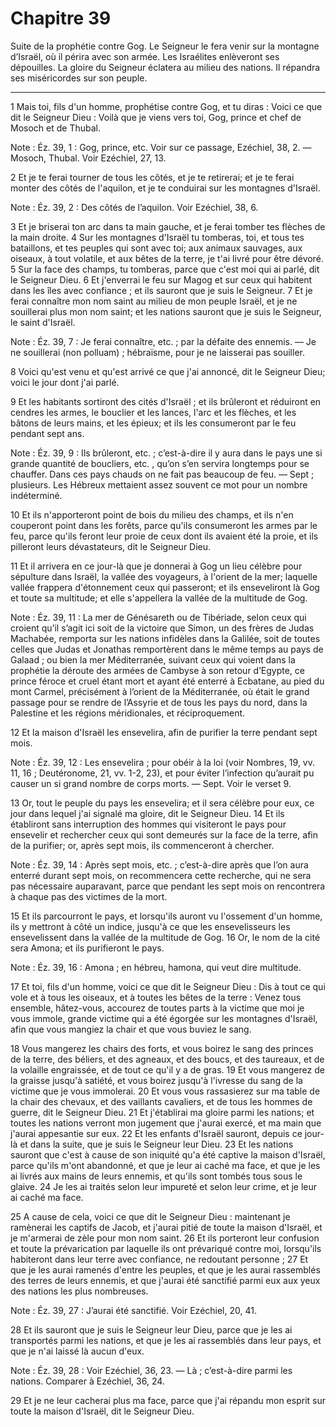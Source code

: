# Chapitre 39

Suite de la prophétie contre Gog.
Le Seigneur le fera venir sur la montagne d’Israël, où il périra avec son armée.
Les Israélites enlèveront ses dépouilles.
La gloire du Seigneur éclatera au milieu des nations.
Il répandra ses miséricordes sur son peuple.

***

1 Mais toi, fils d'un homme, prophétise contre Gog, et tu diras : Voici ce que dit le Seigneur Dieu : Voilà que je viens vers toi, Gog, prince et chef de Mosoch et de Thubal.

<span class="bible-note">Note : </span> Éz. 39, 1 : Gog, prince, etc. Voir sur ce passage, Ezéchiel, 38, 2. ― Mosoch, Thubal. Voir Ezéchiel, 27, 13.


2 Et je te ferai tourner de tous les côtés, et je te retirerai; et je te ferai monter des côtés de l'aquilon, et je te conduirai sur les montagnes d'Israël.

<span class="bible-note">Note : </span> Éz. 39, 2 : Des côtés de l’aquilon. Voir Ezéchiel, 38, 6.


3 Et je briserai ton arc dans ta main gauche, et je ferai tomber tes flèches de la main droite. 4 Sur les montagnes d'Israël tu tomberas, toi, et tous tes bataillons, et tes peuples qui sont avec toi; aux animaux sauvages, aux oiseaux, à tout volatile, et aux bêtes de la terre, je t'ai livré pour être dévoré. 5 Sur la face des champs, tu tomberas, parce que c'est moi qui ai parlé, dit le Seigneur Dieu. 6 Et j'enverrai le feu sur Magog et sur ceux qui habitent dans les îles avec confiance ; et ils sauront que je suis le Seigneur. 7 Et je ferai connaître mon nom saint au milieu de mon peuple Israël, et je ne souillerai plus mon nom saint; et les nations sauront que je suis le Seigneur, le saint d'Israël.

<span class="bible-note">Note : </span> Éz. 39, 7 : Je ferai connaître, etc. ; par la défaite des ennemis. ― Je ne souillerai (non polluam) ; hébraïsme, pour je ne laisserai pas souiller.

8 Voici qu'est venu et qu'est arrivé ce que j'ai annoncé, dit le Seigneur Dieu; voici le jour dont j'ai parlé.


9 Et les habitants sortiront des cités d'Israël ; et ils brûleront et réduiront en cendres les armes, le bouclier et les lances, l'arc et les flèches, et les bâtons de leurs mains, et les épieux; et ils les consumeront par le feu pendant sept ans.

<span class="bible-note">Note : </span> Éz. 39, 9 : Ils brûleront, etc. ; c’est-à-dire il y aura dans le pays une si grande quantité de boucliers, etc. , qu’on s’en servira longtemps pour se chauffer. Dans ces pays chauds on ne fait pas beaucoup de feu. ― Sept ; plusieurs. Les Hébreux mettaient assez souvent ce mot pour un nombre indéterminé.

10 Et ils n'apporteront point de bois du milieu des champs, et ils n'en couperont point dans les forêts, parce qu'ils consumeront les armes par le feu, parce qu'ils feront leur proie de ceux dont ils avaient été la proie, et ils pilleront leurs dévastateurs, dit le Seigneur Dieu.


11 Et il arrivera en ce jour-là que je donnerai à Gog un lieu célèbre pour sépulture dans Israël, la vallée des voyageurs, à l'orient de la mer; laquelle vallée frappera d'étonnement ceux qui passeront; et ils enseveliront là Gog et toute sa multitude; et elle s'appellera la vallée de la multitude de Gog.

<span class="bible-note">Note : </span> Éz. 39, 11 : La mer de Génésareth ou de Tibériade, selon ceux qui croient qu’il s’agit ici soit de la victoire que Simon, un des frères de Judas Machabée, remporta sur les nations infidèles dans la Galilée, soit de toutes celles que Judas et Jonathas remportèrent dans le même temps au pays de Galaad ; ou bien la mer Méditerranée, suivant ceux qui voient dans la prophétie la déroute des armées de Cambyse à son retour d’Egypte, ce prince féroce et cruel étant mort et ayant été enterré à Ecbatane, au pied du mont Carmel, précisément à l’orient de la Méditerranée, où était le grand passage pour se rendre de l’Assyrie et de tous les pays du nord, dans la Palestine et les régions méridionales, et réciproquement.

12 Et la maison d'Israël les ensevelira, afin de purifier la terre pendant sept mois.

<span class="bible-note">Note : </span> Éz. 39, 12 : Les ensevelira ; pour obéir à la loi (voir Nombres, 19, vv. 11, 16 ; Deutéronome, 21, vv. 1-2, 23), et pour éviter l’infection qu’aurait pu causer un si grand nombre de corps morts. ― Sept. Voir le verset 9.

13 Or, tout le peuple du pays les ensevelira; et il sera célèbre pour eux, ce jour dans lequel j'ai signalé ma gloire, dit le Seigneur Dieu. 14 Et ils établiront sans interruption des hommes qui visiteront le pays pour ensevelir et rechercher ceux qui sont demeurés sur la face de la terre, afin de la purifier; or, après sept mois, ils commenceront à chercher.

<span class="bible-note">Note : </span> Éz. 39, 14 : Après sept mois, etc. ; c’est-à-dire après que l’on aura enterré durant sept mois, on recommencera cette recherche, qui ne sera pas nécessaire auparavant, parce que pendant les sept mois on rencontrera à chaque pas des victimes de la mort.

15 Et ils parcourront le pays, et lorsqu'ils auront vu l'ossement d'un homme, ils y mettront à côté un indice, jusqu'à ce que les ensevelisseurs les ensevelissent dans la vallée de la multitude de Gog. 16 Or, le nom de la cité sera Amona; et ils purifieront le pays.

<span class="bible-note">Note : </span> Éz. 39, 16 : Amona ; en hébreu, hamona, qui veut dire multitude.


17 Et toi, fils d'un homme, voici ce que dit le Seigneur Dieu : Dis à tout ce qui vole et à tous les oiseaux, et à toutes les bêtes de la terre : Venez tous ensemble, hâtez-vous, accourez de toutes parts à la victime que moi je vous immole, grande victime qui a été égorgée sur les montagnes d'Israël, afin que vous mangiez la chair et que vous buviez le sang.


18 Vous mangerez les chairs des forts, et vous boirez le sang des princes de la terre, des béliers, et des agneaux, et des boucs, et des taureaux, et de la volaille engraissée, et de tout ce qu'il y a de gras. 19 Et vous mangerez de la graisse jusqu'à satiété, et vous boirez jusqu'à l'ivresse du sang de la victime que je vous immolerai. 20 Et vous vous rassasierez sur ma table de la chair des chevaux, et des vaillants cavaliers, et de tous les hommes de guerre, dit le Seigneur Dieu. 21 Et j'établirai ma gloire parmi les nations; et toutes les nations verront mon jugement que j'aurai exercé, et ma main que j'aurai appesantie sur eux. 22 Et les enfants d'Israël sauront, depuis ce jour-là et dans la suite, que je suis le Seigneur leur Dieu. 23 Et les nations sauront que c'est à cause de son iniquité qu'a été captive la maison d'Israël, parce qu'ils m'ont abandonné, et que je leur ai caché ma face, et que je les ai livrés aux mains de leurs ennemis, et qu'ils sont tombés tous sous le glaive. 24 Je les ai traités selon
leur impureté et selon leur crime, et je leur ai caché ma face.


25 A cause de cela, voici ce que dit le Seigneur Dieu : maintenant je ramènerai les captifs de Jacob, et j'aurai pitié de toute la maison d'Israël, et je m'armerai de zèle pour mon nom saint. 26 Et ils porteront leur confusion et toute la prévarication par laquelle ils ont prévariqué contre moi, lorsqu'ils habiteront dans leur terre avec confiance, ne redoutant personne ; 27 Et que je les aurai ramenés d'entre les peuples, et que je les aurai rassemblés des terres de leurs ennemis, et que j'aurai été sanctifié parmi eux aux yeux des nations les plus nombreuses.

<span class="bible-note">Note : </span> Éz. 39, 27 : J’aurai été sanctifié. Voir Ezéchiel, 20, 41.

28 Et ils sauront que je suis le Seigneur leur Dieu, parce que je les ai transportés parmi les nations, et que je les ai rassemblés dans leur pays, et que je n'ai laissé là aucun d'eux.

<span class="bible-note">Note : </span> Éz. 39, 28 : Voir Ezéchiel, 36, 23. ― Là ; c’est-à-dire parmi les nations. Comparer à Ezéchiel, 36, 24.

29 Et je ne leur cacherai plus ma face, parce que j'ai répandu mon esprit sur toute la maison d'Israël, dit le Seigneur Dieu.

